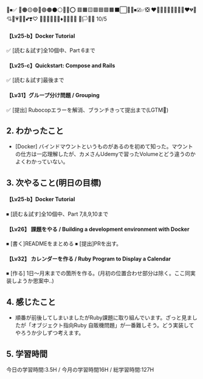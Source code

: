 🧡⏹✅
🔴🟠🟡🟢🔵🟣🟤⚫⚪🔘🛑⭕
🟥🟧🟨🟩🟦🟪🟫⬛⬜🔲🔳⏹☑✅❎
❤️🧡💛💚💜💙🤎🖤🤍♥️💔💖💘💝💗💓💟💕❣️♡
🔺🔻🔷🔶🔹🔸♦💠💎💧🧊
🏴🏳🚩🏁
10/5
 #### 【Lv25-b】Docker Tutorial
✅  [読む＆試す]全10個中、Part 6まで

#### 【Lv25-c】Quickstart: Compose and Rails
✅ [読む＆試す]最後まで

#### 【Lv31】グループ分け問題 / Grouping
✅ [提出] Rubocopエラーを解消、ブランチきって提出まで(LGTM🧡)

## 2. わかったこと
- [Docker] バインドマウントというものがあるのを初めて知った。マウントの仕方は一応理解したが、カメさんUdemyで習ったVolumeとどう違うのかよくわかっていない。

## 3. 次やること(明日の目標)
 #### 【Lv25-b】Docker Tutorial
⏹  [読む＆試す]全10個中、Part 7,8,9,10まで

 #### 【Lv26】	課題をやる / Building a development environment with Docker
⏹ [書く]READMEをまとめる
⏹ [提出]PRを出す。

 #### 【Lv32】	カレンダーを作る / Ruby Program to Display a Calendar
⏹ [作る] 1日～月末までの箇所を作る。(月初の位置合わせ部分は除く。ここ同実装しようか思案中..)

## 4. 感じたこと
- 順番が前後してしまいましたがRuby課題に取り組んでいます。ざっと見ましたが「オブジェクト指向Ruby 自販機問題」が一番難しそう。どう実装してやろうか少しずつ考えます。

## 5. 学習時間
今日の学習時間:3.5H / 今月の学習時間16H / 総学習時間:127H
